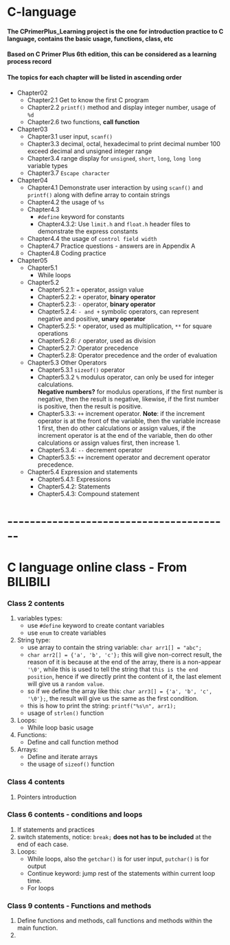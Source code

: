 # C-language

#### The CPrimerPlus_Learning project  is the one for introduction practice to C language, contains the basic usage, functions, class, etc

#### Based on C Primer Plus 6th edition, this can be considered as a learning process record

#### The topics for each chapter will be listed in ascending order

- Chapter02
  - Chapter2.1 Get to know the first C program
  - Chapter2.2 `printf()` method and display integer number, usage of `%d`
  - Chapter2.6 two functions, **call function**
- Chapter03
  - Chapter3.1 user input, `scanf()`
  - Chapter3.3 decimal, octal, hexadecimal to print decimal number 100
       exceed decimal and unsigned integer range
  - Chapter3.4 range display for `unsigned`, `short`, `long`, `long long` variable types
  - Chapter3.7 `Escape character`
- Chapter04
  - Chapter4.1 Demonstrate user interaction by using `scanf()` and `printf()` along with define array to contain strings
  - Chapter4.2 the usage of `%s`
  - Chapter4.3 
    - `#define` keyword for constants
    - Chapter4.3.2: Use `limit.h` and `float.h` header files to demonstrate the express constants
  - Chapter4.4 the usage of `control field width`
  - Chapter4.7 Practice questions - answers are in Appendix A
  - Chapter4.8 Coding practice
- Chapter05
  - Chapter5.1 
    - While loops
  - Chapter5.2
    - Chapter5.2.1: `=` operator, assign value
    - Chapter5.2.2: `+` operator, **binary operator**
    - Chapter5.2.3: `-` operator, **binary operator**
    - Chapter5.2.4: `- and +` symbolic operators, can represent negative and positive, **unary operator**
    - Chapter5.2.5: `*` operator, used as multiplication, `**` for square operations
    - Chapter5.2.6: `/` operator, used as division
    - Chapter5.2.7: Operator precedence
    - Chapter5.2.8: Operator precedence and the order of evaluation
  - Chapter5.3 Other Operators
    - Chapter5.3.1 `sizeof()` operator
    - Chapter5.3.2 `%` modulus operator, can only be used for integer calculations.   
    **Negative numbers?** for modulus operations, if the first number is negative, then the result is negative, likewise, if the first number is positive, then the result is positive.
    - Chapter5.3.3: `++` increment operator. **Note**: if the increment operator is at the front of the variable, then the variable increase 1 first, then do other calculations or assign values, if the increment operator is at the end of the variable, then do other calculations or assign values first, then increase 1.
    - Chapter5.3.4: `--` decrement operator
    - Chapter5.3.5: `++` increment operator and decrement operator precedence.
  - Chapter5.4 Expression and statements
    - Chapter5.4.1: Expressions
    - Chapter5.4.2: Statements
    - Chapter5.4.3: Compound statement
# ----------------------------------------

# C language online class - From BILIBILI

### Class 2 contents

1. variables types:
   - use `#define` keyword to create contant variables
   - use `enum` to create variables
2. String type:
   - use array to contain the string variable: `char arr1[] = "abc";`
   - `char arr2[] = {'a', 'b', 'c'};` this will give non-correct result, the reason of it is because at the end of the
array, there is a non-appear `'\0'`, while this is used to tell the string that `this is the end position`, hence if we directly print the content of it,
the last element will give us a `random value`.
   - so if we define the array like this: `char arr3[] = {'a', 'b', 'c', '\0'};`, the result will give us the same as the first condition.
   - this is how to print the string: `printf("%s\n", arr1);`
   - usage of `strlen()` function
3. Loops:
   - While loop basic usage
4. Functions:
   - Define and call function method
5. Arrays:
   - Define and iterate arrays
   - the usage of `sizeof()` function

### Class 4 contents

1. Pointers introduction

### Class 6 contents - conditions and loops

1. If statements and practices
2. switch statements, notice: `break;` **does not has to be included** at the end of each case.
3. Loops:
   - While loops, also the `getchar()` is for user input, `putchar()` is for output
   - Continue keyword: jump rest of the statements within current loop time.
   - For loops

### Class 9 contents - Functions and methods
1. Define functions and methods, call functions and methods within the main function.
2. 